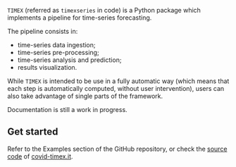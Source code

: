`TIMEX` (referred as `timexseries` in code) is a Python package which implements a pipeline for time-series forecasting.

The pipeline consists in:

- time-series data ingestion;
- time-series pre-processing; 
- time-series analysis and prediction;
- results visualization.

While `TIMEX` is intended to be use in a fully automatic way (which means that each
step is automatically computed, without user intervention), users can also take
advantage of single parts of the framework.

Documentation is still a work in progress.

## Get started
Refer to the Examples section of the GitHub repository, or check the 
[source code](https://github.com/AlexMV12/covid-timex.it) of 
[covid-timex.it](covid-timex.it).

